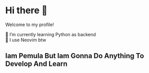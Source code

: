 # Hi there 👋
Welcome to my profile!


🔭 I’m currently learning Python as backend  
🌱 I use Neovim btw    
## Iam Pemula But Iam Gonna Do Anything To Develop And Learn
 

